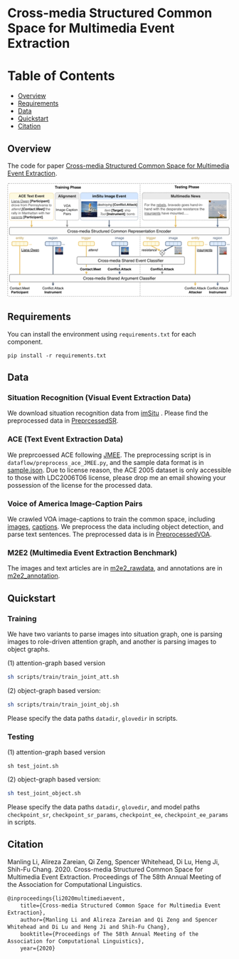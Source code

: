 # Cross-media Structured Common Space for Multimedia Event Extraction

Table of Contents
=================
  * [Overview](#overview)
  * [Requirements](#requirements)
  * [Data](#data)
  * [Quickstart](#quickstart)
  * [Citation](#citation)

## Overview
The code for paper [Cross-media Structured Common Space for Multimedia Event Extraction](http://blender.cs.illinois.edu/software/m2e2/).

<p align="center">
  <img src="./training-testing.jpg" alt="Photo" style="width="100%;"/>
</p>

## Requirements

You can install the environment using `requirements.txt` for each component.

```pip
pip install -r requirements.txt
```

## Data

### Situation Recognition (Visual Event Extraction Data)
We download situation recognition data from [imSitu](http://imsitu.org/) . Please find the preprocessed data in [PreprcessedSR](https://drive.google.com/drive/folders/1h0qwYWeGEoCx8m-zwH-XcoPSyffmrC-c?usp=sharing).

### ACE (Text Event Extraction Data)
We preprcoessed ACE following [JMEE](https://github.com/lx865712528/EMNLP2018-JMEE/tree/master). The preprocessing script is in `dataflow/preprocess_ace_JMEE.py`, and the sample data format is in [sample.json](https://github.com/lx865712528/EMNLP2018-JMEE/blob/master/ace-05-splits/sample.json). Due to license reason, the ACE 2005 dataset is only accessible to those with LDC2006T06 license, please drop me an email showing your possession of the license for the processed data.

### Voice of America Image-Caption Pairs
We crawled VOA image-captions to train the common space, including [images](http://pineapple.cs.columbia.edu:8007/voa_images.tgz), [captions](https://uofi.box.com/s/xtn9p6m8z5qtjbbi5tqrl45tn6apew4x). We preprocess the data including object detection, and parse text sentences. The preprocessed data is in [PreprocessedVOA](https://drive.google.com/drive/folders/1I9vMGIhWZpKqxQYip91eLoDRnrkqRxnt?usp=sharing).

### M2E2 (Multimedia Event Extraction Benchmark)

The images and text articles are in [m2e2_rawdata](https://drive.google.com/file/d/1xtFMjt_eYgeBts5rBomOWbPo7wV_mnhy/view?usp=sharing), and annotations are in [m2e2_annotation](http://blender.cs.illinois.edu/software/m2e2/m2e2_v0.1/m2e2_annotations.tgz).


## Quickstart

### Training

We have two variants to parse images into situation graph, one is parsing images to role-driven attention graph, and another is parsing images to object graphs.

(1) attention-graph based version
```bash
sh scripts/train/train_joint_att.sh 
```
(2) object-graph based version: 
```bash
sh scripts/train/train_joint_obj.sh 
```
Please specify the data paths `datadir`, `glovedir` in scripts. 


### Testing

(1) attention-graph based version
```
sh test_joint.sh
```
(2) object-graph based version: 
```bash
sh test_joint_object.sh
```

Please specify the data paths `datadir`, `glovedir`, and model paths `checkpoint_sr`, `checkpoint_sr_params`, `checkpoint_ee`, `checkpoint_ee_params` in scripts. 


## Citation

Manling Li, Alireza Zareian, Qi Zeng, Spencer Whitehead, Di Lu, Heng Ji, Shih-Fu Chang. 2020. Cross-media Structured Common Space for Multimedia Event Extraction. Proceedings of The 58th Annual Meeting of the Association for Computational Linguistics.
```
@inproceedings{li2020multimediaevent,
    title={Cross-media Structured Common Space for Multimedia Event Extraction},
    author={Manling Li and Alireza Zareian and Qi Zeng and Spencer Whitehead and Di Lu and Heng Ji and Shih-Fu Chang},
    booktitle={Proceedings of The 58th Annual Meeting of the Association for Computational Linguistics},
    year={2020}
```
